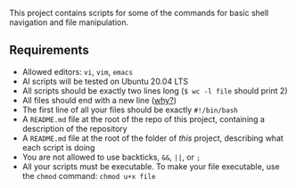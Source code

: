 This project contains scripts for some of the commands for basic shell navigation and file manipulation.

## Requirements
- Allowed editors: `vi`, `vim`, `emacs`
- Al scripts will be tested on Ubuntu 20.04 LTS
- All scripts should be exactly two lines long (`$ wc -l file` should print 2)
- All files should end with a new line ([why?](https://unix.stackexchange.com/questions/18743/whats-the-point-in-adding-a-new-line-to-the-end-of-a-file/18789))
- The first line of all your files should be exactly `#!/bin/bash`
- A `README.md` file at the root of the repo of this project, containing a description of the repository
- A `README.md` file at the root of the folder of _this_ project, describing what each script is doing
- You are not allowed to use backticks, `&&`, `||`, or `;`
- All your scripts must be executable. To make your file executable, use the `chmod` command: `chmod u+x file`

